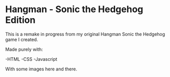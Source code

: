 # Hangman - Sonic the Hedgehog Edition

This is a remake in progress from my original Hangman Sonic the Hedgehog game I created.

Made purely with:

-HTML
-CSS
-Javascript

With some images here and there.